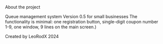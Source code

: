 About the project

Queue management system
Version 0.5 for small businesses
The functionality is minimal: one registration button, single-digit coupon number 1-9, one window, 9 lines on the main screen.)

Created by LeoRodX 2024

